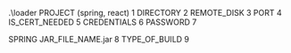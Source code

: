 
.\loader
        PROJECT (spring, react) 1
        DIRECTORY               2
        REMOTE_DISK             3
        PORT                    4
        IS_CERT_NEEDED          5
        CREDENTIALS             6
        PASSWORD                7


SPRING
        JAR_FILE_NAME.jar       8
        TYPE_OF_BUILD           9


        
